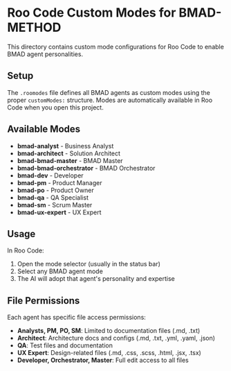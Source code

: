 # Roo Code Custom Modes for BMAD-METHOD

This directory contains custom mode configurations for Roo Code to enable BMAD agent personalities.

## Setup

The `.roomodes` file defines all BMAD agents as custom modes using the proper `customModes:` structure. Modes are automatically available in Roo Code when you open this project.

## Available Modes

- **bmad-analyst** - Business Analyst
- **bmad-architect** - Solution Architect
- **bmad-bmad-master** - BMAD Master
- **bmad-bmad-orchestrator** - BMAD Orchestrator
- **bmad-dev** - Developer
- **bmad-pm** - Product Manager
- **bmad-po** - Product Owner
- **bmad-qa** - QA Specialist
- **bmad-sm** - Scrum Master
- **bmad-ux-expert** - UX Expert

## Usage

In Roo Code:

1. Open the mode selector (usually in the status bar)
2. Select any BMAD agent mode
3. The AI will adopt that agent's personality and expertise

## File Permissions

Each agent has specific file access permissions:

- **Analysts, PM, PO, SM**: Limited to documentation files (.md, .txt)
- **Architect**: Architecture docs and configs (.md, .txt, .yml, .yaml, .json)
- **QA**: Test files and documentation
- **UX Expert**: Design-related files (.md, .css, .scss, .html, .jsx, .tsx)
- **Developer, Orchestrator, Master**: Full edit access to all files
